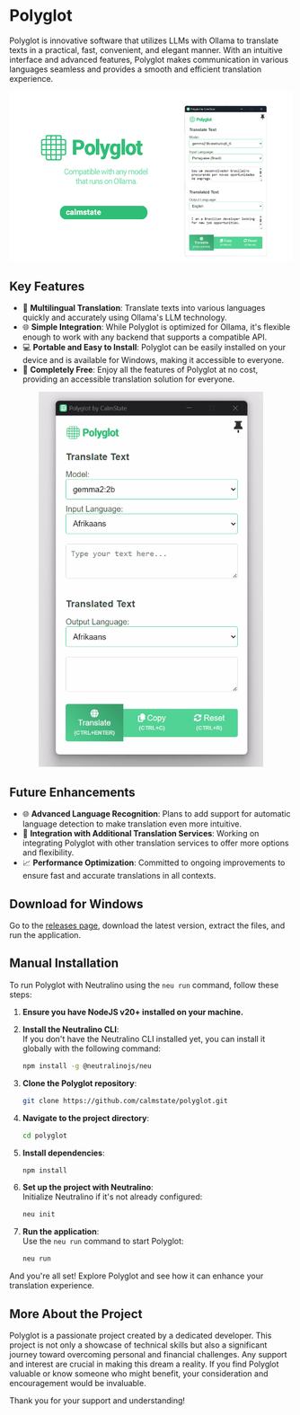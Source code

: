 # Polyglot

Polyglot is innovative software that utilizes LLMs with Ollama to translate texts in a practical, fast, convenient, and elegant manner. With an intuitive interface and advanced features, Polyglot makes communication in various languages seamless and provides a smooth and efficient translation experience.

![alt text](https://github.com/calmstate/polyglot/blob/main/readMeAssets/header2.png)

## Key Features

- 🌟 **Multilingual Translation**: Translate texts into various languages quickly and accurately using Ollama's LLM technology.
- 🌐 **Simple Integration**: While Polyglot is optimized for Ollama, it's flexible enough to work with any backend that supports a compatible API.
- 💻 **Portable and Easy to Install**: Polyglot can be easily installed on your device and is available for Windows, making it accessible to everyone.
- 💸 **Completely Free**: Enjoy all the features of Polyglot at no cost, providing an accessible translation solution for everyone.

<div align="center">
  <img src="https://github.com/calmstate/polyglot/blob/main/readMeAssets/polyglot.gif" width="400" alt="Polyglot">
</div>

## Future Enhancements

- 🌐 **Advanced Language Recognition**: Plans to add support for automatic language detection to make translation even more intuitive.
- 🔄 **Integration with Additional Translation Services**: Working on integrating Polyglot with other translation services to offer more options and flexibility.
- 📈 **Performance Optimization**: Committed to ongoing improvements to ensure fast and accurate translations in all contexts.

## Download for Windows

Go to the [releases page](https://github.com/calmstate/polyglot/releases/), download the latest version, extract the files, and run the application.

## Manual Installation

To run Polyglot with Neutralino using the `neu run` command, follow these steps:

1. **Ensure you have NodeJS v20+ installed on your machine.**

2. **Install the Neutralino CLI**:  
   If you don't have the Neutralino CLI installed yet, you can install it globally with the following command:
   ```bash
   npm install -g @neutralinojs/neu
   ```

3. **Clone the Polyglot repository**:
   ```bash
   git clone https://github.com/calmstate/polyglot.git
   ```

4. **Navigate to the project directory**:
   ```bash
   cd polyglot
   ```

5. **Install dependencies**:
   ```bash
   npm install
   ```

6. **Set up the project with Neutralino**:  
   Initialize Neutralino if it's not already configured:
   ```bash
   neu init
   ```

7. **Run the application**:  
   Use the `neu run` command to start Polyglot:
   ```bash
   neu run
   ```

And you're all set! Explore Polyglot and see how it can enhance your translation experience.

## More About the Project

Polyglot is a passionate project created by a dedicated developer. This project is not only a showcase of technical skills but also a significant journey toward overcoming personal and financial challenges. Any support and interest are crucial in making this dream a reality. If you find Polyglot valuable or know someone who might benefit, your consideration and encouragement would be invaluable.

Thank you for your support and understanding!
